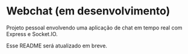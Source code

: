 # Webchat (em desenvolvimento)

Projeto pessoal envolvendo uma aplicação de chat em tempo real com Express e Socket.IO.

Esse README será atualizado em breve.
